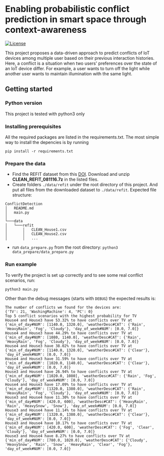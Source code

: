 # Enabling probabilistic conflict prediction in smart space through context-awareness
[![License](https://img.shields.io/badge/license-BSD-blue.svg)](LICENSE)

This project proposes a data-driven approach to predict conflicts of IoT devices among multiple user based on their previous interaction histories. Here, a conflict is a situation when two users' preferences over the state of an IoT device differ. For example, a user wants to turn off the light while another user wants to maintain illumination with the same light.

## Getting started
### **Python version**
This project is tested with python3 only

### **Installing prerequisites**
All the required packages are listed in the requirements.txt. The most simple way to install the depencies is by running

`pip install -r requirements.txt`

### **Prepare the data**
- Find the REFIT dataset from this [DOI](https://doi.org/10.15129/9ab14b0e-19ac-4279-938f-27f643078cec). Download and unzip **CLEAN_REFIT_081116.7z** in the listed files.
- Create folders `./data/refit` under the root directory of this project. And put all files from the downloaded dataset to `./data/refit`. Expected file structure:
```
ConflictDetection
│   README.md
│   main.py    
│
└───data
│   └───refit
│       │   CLEAN_House1.csv
│       │   CLEAN_House2.csv
│       │   ...
```
- run `data_prepare.py` from the root directory: `python3 data_prepare/data_prepare.py`
 
### **Run example**
To verify the project is set up correctly and to see some real conflict scenarios, run:

`python3 main.py`

Other than the debug messages (starts with `DEBUG`) the expected results is:
```
The number of conflicts we found for the devices are:
{'TV': 21, 'WashingMachine': 4, 'PC': 0}
Top 5 conflict scenarios with the highest probability for TV
House4 and House3 have 53.32% to have conflicts over TV at {'min_of_day#NUM': [1140.0, 1320.0], 'weatherDesc#CAT': {'Rain', 'HeavyRain', 'Fog', 'Cloudy'}, 'day_of_week#NUM': [0.0, 7.0]}
House4 and House3 have 44.29% to have conflicts over TV at {'min_of_day#NUM': [1080, 1140.0], 'weatherDesc#CAT': {'Rain', 'HeavyRain', 'Fog', 'Cloudy'}, 'day_of_week#NUM': [0.0, 7.0]}
House4 and House3 have 38.02% to have conflicts over TV at {'min_of_day#NUM': [1140.0, 1320.0], 'weatherDesc#CAT': {'Clear'}, 'day_of_week#NUM': [0.0, 7.0]}
House4 and House3 have 31.59% to have conflicts over TV at {'min_of_day#NUM': [1020.0, 1140.0], 'weatherDesc#CAT': {'Clear'}, 'day_of_week#NUM': [0.0, 7.0]}
House3 and House4 have 26.94% to have conflicts over TV at {'min_of_day#NUM': [1020.0, 1080], 'weatherDesc#CAT': {'Rain', 'Fog', 'Cloudy'}, 'day_of_week#NUM': [0.0, 7.0]}
House4 and House3 have 17.09% to have conflicts over TV at {'min_of_day#NUM': [1320.0, 1380.0], 'weatherDesc#CAT': {'Rain', 'HeavyRain', 'Fog', 'Cloudy'}, 'day_of_week#NUM': [0.0, 7.0]}
House3 and House4 have 11.30% to have conflicts over TV at {'min_of_day#NUM': [420.0, 600], 'weatherDesc#CAT': {'HeavyRain', 'Rain', 'HeavySnow', 'Snow'}, 'day_of_week#NUM': [0.0, 7.0]}
House3 and House4 have 11.14% to have conflicts over TV at {'min_of_day#NUM': [1320.0, 1380.0], 'weatherDesc#CAT': {'Clear'}, 'day_of_week#NUM': [0.0, 7.0]}
House3 and House4 have 10.17% to have conflicts over TV at {'min_of_day#NUM': [420.0, 600], 'weatherDesc#CAT': {'Fog', 'Clear', 'Cloudy'}, 'day_of_week#NUM': [0.0, 7.0]}
House3 and House4 have 8.27% to have conflicts over TV at {'min_of_day#NUM': [780.0, 1020.0], 'weatherDesc#CAT': {'Cloudy', 'HeavySnow', 'Rain', 'Snow', 'HeavyRain', 'Clear', 'Fog'}, 'day_of_week#NUM': [0.0, 7.0]}
```
